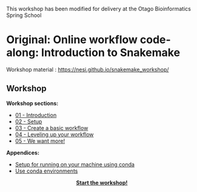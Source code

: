 This workshop has been modified for delivery at the Otago Bioinformatics Spring School

# Original: Online workflow code-along: Introduction to Snakemake

Workshop material : https://nesi.github.io/snakemake_workshop/

## Workshop

**Workshop sections:**

- [01 - Introduction](https://nesi.github.io/snakemake_workshop/workshop_material/01_introduction/)
- [02 - Setup](https://nesi.github.io/snakemake_workshop/workshop_material/02_setup/)
- [03 - Create a basic workflow](https://nesi.github.io/snakemake_workshop/workshop_material/03_create_a_basic_workflow/)
- [04 - Leveling up your workflow](https://nesi.github.io/snakemake_workshop/workshop_material/04_leveling_up_your_workflow/)
- [05 - We want more!](https://nesi.github.io/snakemake_workshop/workshop_material/05_we_want_more/)


**Appendices:**

- [Setup for running on your machine using conda](https://nesi.github.io/snakemake_workshop/workshop_material/supplementary/99_appendix_setup_on_your_machine/)
- [Use conda environments](https://nesi.github.io/snakemake_workshop/workshop_material/supplementary/99_appendix_use_conda_environments/)

<p align="center"><b><a href="https://nesi.github.io/snakemake_workshop/">Start the workshop!</a>
